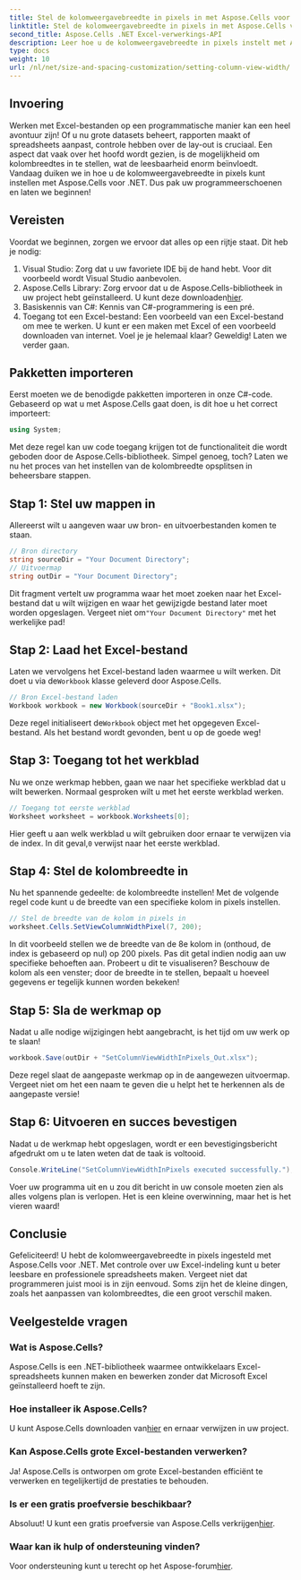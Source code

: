 ```yaml
---
title: Stel de kolomweergavebreedte in pixels in met Aspose.Cells voor .NET
linktitle: Stel de kolomweergavebreedte in pixels in met Aspose.Cells voor .NET
second_title: Aspose.Cells .NET Excel-verwerkings-API
description: Leer hoe u de kolomweergavebreedte in pixels instelt met Aspose.Cells voor .NET in deze uitgebreide, stapsgewijze zelfstudie die het werken met Excel vereenvoudigt.
type: docs
weight: 10
url: /nl/net/size-and-spacing-customization/setting-column-view-width/
---
```

## Invoering
Werken met Excel-bestanden op een programmatische manier kan een heel avontuur zijn! Of u nu grote datasets beheert, rapporten maakt of spreadsheets aanpast, controle hebben over de lay-out is cruciaal. Een aspect dat vaak over het hoofd wordt gezien, is de mogelijkheid om kolombreedtes in te stellen, wat de leesbaarheid enorm beïnvloedt. Vandaag duiken we in hoe u de kolomweergavebreedte in pixels kunt instellen met Aspose.Cells voor .NET. Dus pak uw programmeerschoenen en laten we beginnen!
## Vereisten
Voordat we beginnen, zorgen we ervoor dat alles op een rijtje staat. Dit heb je nodig:
1. Visual Studio: Zorg dat u uw favoriete IDE bij de hand hebt. Voor dit voorbeeld wordt Visual Studio aanbevolen.
2.  Aspose.Cells Library: Zorg ervoor dat u de Aspose.Cells-bibliotheek in uw project hebt geïnstalleerd. U kunt deze downloaden[hier](https://releases.aspose.com/cells/net/).
3. Basiskennis van C#: Kennis van C#-programmering is een pré.
4. Toegang tot een Excel-bestand: Een voorbeeld van een Excel-bestand om mee te werken. U kunt er een maken met Excel of een voorbeeld downloaden van internet.
Voel je je helemaal klaar? Geweldig! Laten we verder gaan.
## Pakketten importeren
Eerst moeten we de benodigde pakketten importeren in onze C#-code. Gebaseerd op wat u met Aspose.Cells gaat doen, is dit hoe u het correct importeert:
```csharp
using System;
```
Met deze regel kan uw code toegang krijgen tot de functionaliteit die wordt geboden door de Aspose.Cells-bibliotheek. Simpel genoeg, toch? Laten we nu het proces van het instellen van de kolombreedte opsplitsen in beheersbare stappen.
## Stap 1: Stel uw mappen in
Allereerst wilt u aangeven waar uw bron- en uitvoerbestanden komen te staan.
```csharp
// Bron directory
string sourceDir = "Your Document Directory";
// Uitvoermap
string outDir = "Your Document Directory";
```
 Dit fragment vertelt uw programma waar het moet zoeken naar het Excel-bestand dat u wilt wijzigen en waar het gewijzigde bestand later moet worden opgeslagen. Vergeet niet om`"Your Document Directory"` met het werkelijke pad!
## Stap 2: Laad het Excel-bestand
 Laten we vervolgens het Excel-bestand laden waarmee u wilt werken. Dit doet u via de`Workbook` klasse geleverd door Aspose.Cells.
```csharp
// Bron Excel-bestand laden
Workbook workbook = new Workbook(sourceDir + "Book1.xlsx");
```
 Deze regel initialiseert de`Workbook` object met het opgegeven Excel-bestand. Als het bestand wordt gevonden, bent u op de goede weg!
## Stap 3: Toegang tot het werkblad
Nu we onze werkmap hebben, gaan we naar het specifieke werkblad dat u wilt bewerken. Normaal gesproken wilt u met het eerste werkblad werken.
```csharp
// Toegang tot eerste werkblad
Worksheet worksheet = workbook.Worksheets[0];
```
 Hier geeft u aan welk werkblad u wilt gebruiken door ernaar te verwijzen via de index. In dit geval,`0` verwijst naar het eerste werkblad.
## Stap 4: Stel de kolombreedte in
Nu het spannende gedeelte: de kolombreedte instellen! Met de volgende regel code kunt u de breedte van een specifieke kolom in pixels instellen.
```csharp
// Stel de breedte van de kolom in pixels in
worksheet.Cells.SetViewColumnWidthPixel(7, 200);
```
In dit voorbeeld stellen we de breedte van de 8e kolom in (onthoud, de index is gebaseerd op nul) op 200 pixels. Pas dit getal indien nodig aan uw specifieke behoeften aan. Probeert u dit te visualiseren? Beschouw de kolom als een venster; door de breedte in te stellen, bepaalt u hoeveel gegevens er tegelijk kunnen worden bekeken!
## Stap 5: Sla de werkmap op
Nadat u alle nodige wijzigingen hebt aangebracht, is het tijd om uw werk op te slaan!
```csharp
workbook.Save(outDir + "SetColumnViewWidthInPixels_Out.xlsx");
```
Deze regel slaat de aangepaste werkmap op in de aangewezen uitvoermap. Vergeet niet om het een naam te geven die u helpt het te herkennen als de aangepaste versie!
## Stap 6: Uitvoeren en succes bevestigen
Nadat u de werkmap hebt opgeslagen, wordt er een bevestigingsbericht afgedrukt om u te laten weten dat de taak is voltooid.
```csharp
Console.WriteLine("SetColumnViewWidthInPixels executed successfully.");
```
Voer uw programma uit en u zou dit bericht in uw console moeten zien als alles volgens plan is verlopen. Het is een kleine overwinning, maar het is het vieren waard!
## Conclusie
Gefeliciteerd! U hebt de kolomweergavebreedte in pixels ingesteld met Aspose.Cells voor .NET. Met controle over uw Excel-indeling kunt u beter leesbare en professionele spreadsheets maken. Vergeet niet dat programmeren juist mooi is in zijn eenvoud. Soms zijn het de kleine dingen, zoals het aanpassen van kolombreedtes, die een groot verschil maken.
## Veelgestelde vragen
### Wat is Aspose.Cells?
Aspose.Cells is een .NET-bibliotheek waarmee ontwikkelaars Excel-spreadsheets kunnen maken en bewerken zonder dat Microsoft Excel geïnstalleerd hoeft te zijn.
### Hoe installeer ik Aspose.Cells?
 U kunt Aspose.Cells downloaden van[hier](https://releases.aspose.com/cells/net/) en ernaar verwijzen in uw project.
### Kan Aspose.Cells grote Excel-bestanden verwerken?
Ja! Aspose.Cells is ontworpen om grote Excel-bestanden efficiënt te verwerken en tegelijkertijd de prestaties te behouden.
### Is er een gratis proefversie beschikbaar?
 Absoluut! U kunt een gratis proefversie van Aspose.Cells verkrijgen[hier](https://releases.aspose.com/).
### Waar kan ik hulp of ondersteuning vinden?
 Voor ondersteuning kunt u terecht op het Aspose-forum[hier](https://forum.aspose.com/c/cells/9).